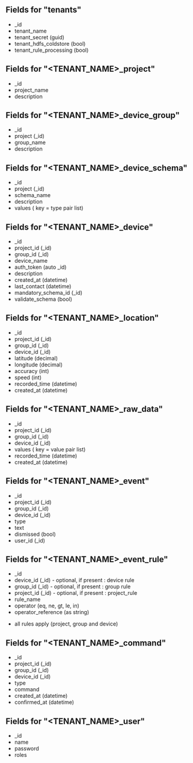 
## Fields for "tenants"

- _id
- tenant_name
- tenant_secret (guid)
- tenant_hdfs_coldstore (bool)
- tenant_rule_processing (bool)

## Fields for "<TENANT_NAME>_project"

- _id
- project_name
- description

## Fields for "<TENANT_NAME>_device_group"

- _id
- project (_id)
- group_name
- description

## Fields for "<TENANT_NAME>_device_schema"

- _id
- project (_id)
- schema_name
- description
- values ( key = type pair list)

## Fields for "<TENANT_NAME>_device"

- _id
- project_id (_id)
- group_id (_id)
- device_name
- auth_token (auto _id) 
- description
- created_at (datetime)
- last_contact (datetime)
- mandatory_schema_id (_id)
- validate_schema (bool)

## Fields for "<TENANT_NAME>_location"

- _id
- project_id (_id)
- group_id (_id)
- device_id (_id)
- latitude (decimal)
- longitude (decimal)
- accuracy (int)
- speed (int)
- recorded_time (datetime)
- created_at (datetime)

## Fields for "<TENANT_NAME>_raw_data"

- _id
- project_id (_id)
- group_id (_id)
- device_id (_id)
- values ( key = value pair list)
- recorded_time (datetime)
- created_at (datetime)

## Fields for "<TENANT_NAME>_event"

- _id
- project_id (_id)
- group_id (_id)
- device_id (_id)
- type
- text
- dismissed (bool)
- user_id (_id)

## Fields for "<TENANT_NAME>_event_rule"

- _id
- device_id (_id) - optional, if present : device rule
- group_id (_id) - optional, if present : group rule
- project_id (_id) - optional, if present : project_rule
- rule_name
- operator (eq, ne, gt, le, in)
- operator_reference (as string)

* all rules apply (project, group and device)

## Fields for "<TENANT_NAME>_command"

- _id
- project_id (_id)
- group_id (_id)
- device_id (_id)
- type
- command
- created_at (datetime)
- confirmed_at (datetime)

## Fields for "<TENANT_NAME>_user"

- _id
- name
- password
- roles
